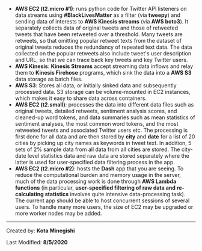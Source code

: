 
* **AWS EC2 (t2.micro #1)**: runs python code for Twitter API listeners on data streams using **#BlackLivesMatter** as a filter (via **tweepy**) and sending data of interests to **AWS Kinesis streams** (via **AWS boto3**). It separately collects data of original tweets and those of retweeted tweets that have been retweeted over a threshold. Many tweets are retweets, so that omitting popular retweet texts from the dataset of original tweets reduces the redundancy of repeated text data. The data collected on the popular retweets also include tweet's user description and URL, so that we can trace back key tweets and key Twitter users.     
* **AWS Kinesis**: **Kinesis Streams** accept streaming data inflows and relay them to **Kinesis Firehose** programs, which sink the data into a **AWS S3** data storage as batch files. 
* **AWS S3**: Stores all data, or initially sinked data and subsequently processed data. S3 storage can be volume-mounted in EC2 instances, which makes it easy to share data across containers.   
* **AWS EC2 (t2.small)**: processes the data into different data files such as original tweets, detailed retweets, sentiment analysis scores, and cleaned-up word tokens, and data summaries such as mean statistics of sentiment analyses, the most common word tokens, and the most retweeted tweets and associated Twitter users etc. The processing is first done for all data and are then stored by **city** and **date** for a list of 20 cities by picking up city names as keywords in tweet text. In addition, 5 sets of 2% sample data from all data from all cities are stored. The city-date level statistics data and raw data are stored separately where the latter is used for user-specified data filtering process in the app.    
* **AWS EC2 (t2.micro #2)**: hosts the **Dash** app that you are seeing. To reduce the computational burden and memory usage in the server, much of the data processing work is done through **AWS Lambda functions** (in particular, **user-specified filtering of raw data and re-calculating statistics** involves quite intensive data-processing task). The current app should be able to host concurrent sessions of several users. To handle many more users, the size of EC2 may be upgraded or more worker nodes may be added.   




---

Created by: **Kota Minegishi** 

Last Modified: **8/5/2020**
